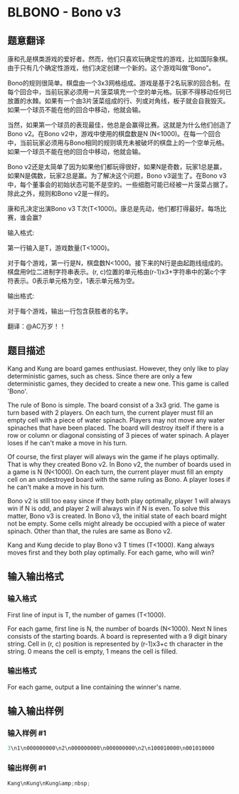 # BLBONO - Bono v3

## 题意翻译

康和孔是棋类游戏的爱好者。然而，他们只喜欢玩确定性的游戏，比如国际象棋。由于只有几个确定性游戏，他们决定创建一个新的。这个游戏叫做“Bono”。

Bono的规则很简单。棋盘由一个3x3网格组成。游戏是基于2名玩家的回合制。在每个回合中，当前玩家必须用一片菠菜填充一个空的单元格。玩家不得移动任何已放置的水棘。如果有一个由3片菠菜组成的行、列或对角线，板子就会自我毁灭。如果一个球员不能在他的回合中移动，他就会输。

当然，如果第一个球员的表现最佳，他总是会赢得比赛。这就是为什么他们创造了Bono v2。在Bono v2中，游戏中使用的棋盘数是N (N<1000)。在每一个回合中，当前玩家必须用与Bono相同的规则填充未被破坏的棋盘上的一个空单元格。如果一个球员不能在他的回合中移动，他就会输。

Bono v2还是太简单了因为如果他们都玩得很好，如果N是奇数，玩家1总是赢，如果N是偶数，玩家2总是赢。为了解决这个问题，Bono v3诞生了。在Bono v3中，每个董事会的初始状态可能不是空的。一些细胞可能已经被一片菠菜占据了。除此之外，规则和Bono v2是一样的。

康和孔决定出演Bono v3 T次(T<1000)。康总是先动，他们都打得最好。每场比赛，谁会赢?

输入格式:

第一行输入是T，游戏数量(T<1000)。

对于每个游戏，第一行是N，棋盘数N<1000。接下来的N行是由起跑线组成的。棋盘用9位二进制字符串表示。(r, c)位置的单元格由(r-1)x3+字符串中的第c个字符表示。0表示单元格为空，1表示单元格为空。

输出格式:

对于每个游戏，输出一行包含获胜者的名字。

翻译：@AC万岁！！

## 题目描述

Kang and Kung are board games enthusiast. However, they only like to play deterministic games, such as chess. Since there are only a few deterministic games, they decided to create a new one. This game is called 'Bono'.

The rule of Bono is simple. The board consist of a 3x3 grid. The game is turn based with 2 players. On each turn, the current player must fill an empty cell with a piece of water spinach. Players may not move any water spinaches that have been placed. The board will destroy itself if there is a row or column or diagonal consisting of 3 pieces of water spinach. A player loses if he can't make a move in his turn.

Of course, the first player will always win the game if he plays optimally. That is why they created Bono v2. In Bono v2, the number of boards used in a game is N (N<1000). On each turn, the current player must fill an empty cell on an undestroyed board with the same ruling as Bono. A player loses if he can't make a move in his turn.

Bono v2 is still too easy since if they both play optimally, player 1 will always win if N is odd, and player 2 will always win if N is even. To solve this matter, Bono v3 is created. In Bono v3, the initial state of each board might not be empty. Some cells might already be occupied with a piece of water spinach. Other than that, the rules are same as Bono v2.

Kang and Kung decide to play Bono v3 T times (T<1000). Kang always moves first and they both play optimally. For each game, who will win?

## 输入输出格式

### 输入格式

First line of input is T, the number of games (T<1000).

For each game, first line is N, the number of boards (N<1000). Next N lines consists of the starting boards. A board is represented with a 9 digit binary string. Cell in (r, c) position is represented by (r-1)x3+c th character in the string. 0 means the cell is empty, 1 means the cell is filled.

### 输出格式

For each game, output a line containing the winner's name.

## 输入输出样例

### 输入样例 #1

```cpp
3\n1\n000000000\n2\n000000000\n000000000\n2\n100010000\n001010000
```


### 输出样例 #1

```cpp
Kang\nKung\nKung&amp;nbsp;
```


